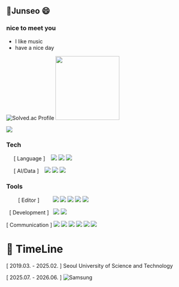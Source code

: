 ## 🌱Junseo 😄
### nice to meet you
- I like music
- have a nice day

![Solved.ac Profile](http://mazassumnida.wtf/api/v2/generate_badge?boj=mabr0ther) <img height="170em" src="https://github-readme-stats.vercel.app/api?username=hello-earth123&show_icons=true&theme=github_dark&count_private=true">
</a>

<img src="https://topsolved.mayonedev.com/api/boj?handle=mabr0ther&row=25&base_color=platinum">
</p>

### Tech
&nbsp;&nbsp;&nbsp;&nbsp;&nbsp;[ Language ]&nbsp;&nbsp;&nbsp;
<a align="left">
  <img src="https://img.shields.io/badge/C-A8B9CC?style=badge&logo=c&logoColor=white">
  <img src="https://img.shields.io/badge/C++-00599C?style=badge&logo=cplusplus&logoColor=white">
  <img src="https://img.shields.io/badge/Python-3776AB?style=badge&logo=python&logoColor=white">
</p>

&nbsp;&nbsp;&nbsp;&nbsp;&nbsp;[ AI/Data ]&nbsp;&nbsp;&nbsp;
<a align="left">
<img src="https://img.shields.io/badge/Pandas-150458?style=flat-square&logo=pandas&logoColor=white" /> 
<img src="https://img.shields.io/badge/NumPy-013243?style=flat-square&logo=numpy&logoColor=white" /> 
<img src="https://img.shields.io/badge/Matplotlib-11557C?style=flat-square&logo=matplotlib&logoColor=white" /> 

### Tools
&nbsp;&nbsp;&nbsp;&nbsp;&nbsp;&nbsp;&nbsp;&nbsp;[ Editor ]&nbsp;&nbsp;&nbsp;&nbsp;&nbsp;&nbsp;&nbsp;&nbsp;
<a align="left">
  <img src="https://img.shields.io/badge/VSCode-2C2C32?style=badge&logo=visual-studio-code&logoColor=22ABF3">
  <img src="https://img.shields.io/badge/PyCharm-000000?style=badge&logo=pycharm&logoColor=white">
  <img src="https://img.shields.io/badge/Vim-019733?style=badge&logo=vim&logoColor=white">
  <img src="https://img.shields.io/badge/Jupyter-F37626?style=badge&logo=jupyter&logoColor=white">
  <img src="https://img.shields.io/badge/Colab-F9AB00?style=badge&logo=google-colab&logoColor=white">
</p>

&nbsp;&nbsp;[ Development ]&nbsp;&nbsp;
<a align="left">
  <img src="https://img.shields.io/badge/Git-F05033?style=badge&logo=git&logoColor=white">
  <img src="https://img.shields.io/badge/GitHub-181717?style=badge&logo=github&logoColor=white">
</p>

[ Communication ]
<a align="left">
  <img src="https://img.shields.io/badge/Markdown-000000?style=badge&logo=markdown&logoColor=white">
  <img src="https://img.shields.io/badge/Notion-F3F3F3?style=badge&logo=notion&logoColor=black">
  <img src="https://img.shields.io/badge/Mattermost-0058CC?style=badge&logo=mattermost&logoColor=white">
  <img src="https://img.shields.io/badge/discord-5865F2?style=badge&logo=discord&logoColor=white">
  <img src="https://img.shields.io/badge/kakaotalk-FFCD00?style=badge&logo=kakaotalk&logoColor=black">
<a href="https://instagram.com/papertowel_here" target="_blank">
  <img src="https://img.shields.io/badge/instagram-FF0069?style=flat&logo=instagram&logoColor=white">
</a>
</p>

# 📌 TimeLine
[ 2019.03. - 2025.02. ] Seoul University of Science and Technology

[ 2025.07. - 2026.06. ] ![Samsung](https://img.shields.io/badge/SSAFY-1428A0?&style=for-the-badge&logo=samsung&logoColor=white)  


<!--
**hello-earth123/hello-earth123** is a ✨ _special_ ✨ repository because its `README.md` (this file) appears on your GitHub profile.



Here are some ideas to get you started:

- 🔭 I’m currently working on ...
- 🌱 I’m currently learning ...
- 👯 I’m looking to collaborate on ...
- 🤔 I’m looking for help with ...
- 💬 Ask me about ...
- 📫 How to reach me: ...
- 😄 Pronouns: ...
- ⚡ Fun fact: ...
-->
